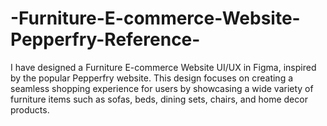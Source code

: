 # -Furniture-E-commerce-Website-Pepperfry-Reference-
I have designed a Furniture E-commerce Website UI/UX in Figma, inspired by the popular Pepperfry website. This design focuses on creating a seamless shopping experience for users by showcasing a wide variety of furniture items such as sofas, beds, dining sets, chairs, and home decor products.
